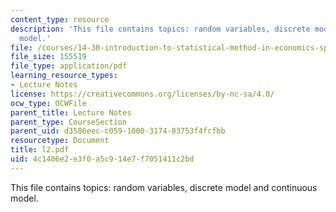 ```yaml
---
content_type: resource
description: 'This file contains topics: random variables, discrete model and continuous
  model.'
file: /courses/14-30-introduction-to-statistical-method-in-economics-spring-2006/4c1406e2e3f0a5c914e7f7051411c2bd_l2.pdf
file_size: 155519
file_type: application/pdf
learning_resource_types:
- Lecture Notes
license: https://creativecommons.org/licenses/by-nc-sa/4.0/
ocw_type: OCWFile
parent_title: Lecture Notes
parent_type: CourseSection
parent_uid: d3586eec-c059-1000-3174-83753f4fcfbb
resourcetype: Document
title: l2.pdf
uid: 4c1406e2-e3f0-a5c9-14e7-f7051411c2bd
---
```

This file contains topics: random variables, discrete model and continuous model.